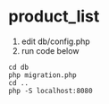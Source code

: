 # product_list

1) edit db/config.php
2) run code below
````
cd db
php migration.php
cd ..
php -S localhost:8080